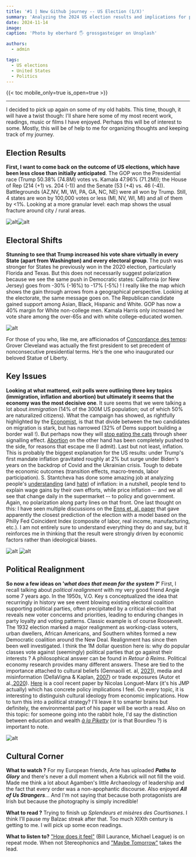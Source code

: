 ```yaml
---
title: '#1 | New Github journey -- US Election (1/X)'
summary: 'Analyzing the 2024 US election results and implications for political realignment, with thoughts on recent cultural recommendations.'
date: 2024-11-14
image:
caption: 'Photo by eberhard 🖐 grossgasteiger on Unsplash'

authors:
  - admin

tags:
  - US elections
  - United States
  - Politics
---
```



{{< toc mobile_only=true is_open=true >}}

---

I decided to pick up again on some of my old habits. This time, though, it will have a twist though: I'll share here some of my most recent work, readings, music or films I have enjoyed. Perhaps this will be of interest to some. Mostly, this will be of help to me for organizing thoughts and keeping track of my journey.

## Election Results

**First, I want to come back on the outcome of US elections, which have been less close than initially anticipated**. The GOP won the Presidential race (Trump 50.38% (74.8M) votes vs. Kamala 47.96% (71.2M)); the House of Rep (214 (+1) vs. 204 (-1)) and the Senate (53 (+4) vs. 46 (-4)). Battlegrounds (AZ,NV, MI, WI, PA, GA, NC, NE) were all won by Trump. Still, 4 states are won by 100,000 votes or less (MI, NV, WI, MI) and all of them by <1%. Looking at a more granular level: each map shows the usual fracture around city / rural areas.

![alt](US-1.png)![alt](US-2.png)

## Electoral Shifts

**Stunning to see that Trump increased his vote share virtually in every State (apart from Washington) and every electoral group**. The push was stronger for States he previously won in the 2020 election, particularly Florida and Texas. But this does not necessarily suggest polarization because we see the same push in Democratic states: California (or New Jersey) goes from -30% (-16%) to -17% (-5%) ! I really like the map which shows the gain through arrows from a geographical perspective. Looking at the electorate, the same message goes on. The Republican candidate gained support among Asian, Black, Hispanic and White. GOP has now a 40% margin for White non-college men. Kamala Harris only increased her vote share among the over-65s and with white college-educated women.

![alt](US-3.png)

For those of you who, like me, are afficionados of [Concordance des temps](https://www.radiofrance.fr/franceculture/podcasts/concordance-des-temps): Grover Cleveland was actually the first president to set precedent of nonconsecutive presidential terms. He's the one who inaugurated our beloved Statue of Liberty.

## Key Issues

**Looking at what mattered, exit polls were outlining three key topics (immigration, inflation and abortion) but ultimately it seems that the economy was the most decisive one**. It sure seems that we were talking a lot about *immigration* (14% of the 300M US population; out of which 50% are naturalized citizens). What the campaign has showed, as rightfully highlighted by the [Economist](https://www.economist.com/united-states/2024/10/08/donald-trump-is-preparing-an-assault-on-americas-immigration-system), is that that divide between the two candidates on migration is stark, but has narrowed (32% of Dems support building a border wall !). But perhaps now they will [stop eating the cats](https://www.youtube.com/watch?v=3BrCvZmSnKA) through sheer signalling effect. [Abortion](https://www.nytimes.com/interactive/2024/11/06/us/elections/abortion-ballot-results-laws-election.html?smtyp=cur&smid=tw-nytimes) on the other hand has been completely pushed to the side, for reasons that escape me (I admit). Last but not least, inflation. This is probably the biggest explanation for the US results: under Trump's first mandate inflation gravitated roughly at 2% but surge under Biden's years on the backdrop of Covid and the Ukrainian crisis. Tough to debate the economic outcomes (transition effects, macro-trends, labor participation). S. Stantcheva has done some amazing job at analyzing people's [understanding](https://www.sciencedirect.com/science/article/pii/S0304393224001053) (and [hate](https://x.com/S_Stantcheva/status/1774800430792339835)) of inflation: in a nutshell, people tend to explain wage gains by their own efforts, while price inflation -- and we all see that change daily in the supermarket -- to policy and government. Again, no polarization along party lines on that front. One last thought on this: I have seen multiple discussions on the [Enns et. al. paper](https://t.co/VJvX57TGvb) that gave apparently the closest prediction of the election with a model based on the Philly Fed Coincident Index (composite of labor, real income, manufacturing, etc.). I am not entirely sure to understand everything they do and say, but it reinforces me in thinking that the result were strongly driven by economic factors rather than ideological biases.

![alt](US-4.png)
![alt](US-5.png)

## Political Realignment

**So now a few ideas on '*what does that mean for the system ?*'** First, I recall talking about *political realignment* with my very good friend Angie some 7 years ago. In the 1950s, V.O. Key s conceptualized the idea that recurringly in history we see event blowing existing electoral coalition supporting political parties, often precipitated by a critical election that reveals new voter concerns and priorities, leading to enduring changes in party loyalty and voting patterns. Classic example is of course Roosevelt. The 1932 election marked a major realignment as working-class voters, urban dwellers, African Americans, and Southern whites formed a new Democratic coalition around the New Deal. Realignment has since then been well investigated. I think the 1M dollar question here is: why do popular classes vote against (seemingly) political parties that go against their interests ? A philosophical answer can be found in *Retour à Reims*. Political economy research provides many different answers. These are tied to the importance attached to cultural beliefs (Gennaoili et. al, [2021](https://academic.oup.com/qje/article/136/4/2371/6368349)), media and misinformation (DellaVigna & Kaplan, [2007](https://academic.oup.com/qje/article/122/3/1187/1879517)) or trade exposures (Autor et al.,[2020](https://www.aeaweb.org/articles?id=10.1257/aer.20170011)). [Here](https://nicolaslonguetmarx.github.io/PartyLines_NLM.pdf) is a cool recent paper by Nicolas Longuet-Marx (it's his JMP actually) which has concrete policy implications I feel. On every topic, it is interesting to distinguish cultural ideology from economic implications. How to turn this into a political strategy? I'll leave it to smarter brains but definitely, the environmental part of his paper will be worth a read. Also on this topic: for someone going into the rabbit hole, I'd say the distinction between education and wealth *[à la Piketty](https://ideas.repec.org/p/hal/psewpa/hal-02878211.html)* (or is that Bourdieu ?) is important to note. 

![alt](US-6.png)

## Cultural Corner

**What to watch ?** For my European friends, Arte has uploaded ***Paths to Glory*** and there's never a dull moment when a Kubrick will not fill the void. Made me think a lot about Agamben's little Archaeology of leadership and the fact that every order was a non-apophantic discourse. Also enjoyed ***All of Us Strangers***... And I'm not saying that because both protagonists are Irish but because the photography is simply incredible!

**What to read ?** Trying to finish up *Splendeurs et misères des Courtisanes*. I think I'll pause my Balzac streak after that. Too much XIXth century is getting to me. I will pick up some econ readings.

**What to listen to?** ["How does it feel"](https://open.spotify.com/track/58Fn57zPev74zPB3G3Nqr3?si=23a83f728a804774) (Bill Laurance, Michael League) is on repeat mode. When not Stereophonics and ["Maybe Tomorrow"](https://open.spotify.com/track/6SXy02aTZU3ysoGUixYCz0?si=050735637bde4c23) takes the lead.

